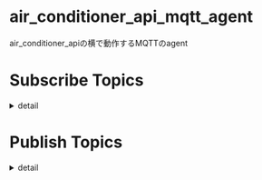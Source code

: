 # air_conditioner_api_mqtt_agent

air_conditioner_apiの横で動作するMQTTのagent


# Subscribe Topics

<details>
<summary>detail</summary>

prefix: `{PROJECT_ID}/air_conditioner_api_mqtt_agent`

## on hot or cool

##### topic

`{prefix}/on/cool`
`{prefix}/on/hot`

##### schema

- temperature: number = 16~31
- airflowLevel: string = "a" | "1" | "2" | "3"

```json
{
    "temperature": 26,
    "airflowLevel": "2"
}
```


### on dehumidify

##### topic

`{prefix}/on/dehumidify`

##### schema

- dehumidificationLevel: number = 1~3
- airflowLevel: string = "a" | "1" | "2" | "3"

```json
{
    "dehumidificationLevel": 2,
    "airflowLevel": "2"
}
```


## off

##### topic

`{prefix}/off`

##### schema

```js
None
```


## ping

##### topic

`{prefix}/ping`

##### schema

```js
None
```



## reboot

rebbot this mqtt agent

##### topic

`{prefix}/reboot`

##### schema

```js
None
```

</details>





# Publish Topics

<details>
<summary>detail</summary>

prefix: `{PROJECT_ID}/air_conditioner_api_mqtt_agent`

## ack

ping ack

##### topic

`{prefix}/ack`

##### schema

```js
None
```



## state

latest air conditioner state

##### topic

`{prefix}/state`

##### schema


- type: string = "cool" | "hot" | "dehumidify" | "off"
- temperature: number | null = 16 ~ 31 | null(only type="off" or "dehumidify")
- dehumidificationLevel: number | null = 1 ~ 3 | null(only type = "off" or "hot" or "cool")
- airflowLevel: string = "a" | "1" | "2" | "3" | "null"(only type="off")


type = "cool" or "hot"

```json
{
    "type": "cool",
    "temperature": 26,
    "dehumidificationLevel": null,
    "airflowLevel": "3"
}
```



type = "off"

```json
{
    "type": "off",
    "temperature": null,
    "dehumidificationLevel": null,
    "airflowLevel": null
}
```



type = "dehumidify"

```json
{
    "type": "off",
    "temperature": null,
    "dehumidificationLevel": 2,
    "airflowLevel": "2"
}
```




</details>







